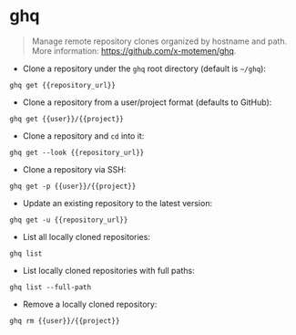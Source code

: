 # ghq

> Manage remote repository clones organized by hostname and path.
> More information: <https://github.com/x-motemen/ghq>.

- Clone a repository under the `ghq` root directory (default is `~/ghq`):

`ghq get {{repository_url}}`

- Clone a repository from a user/project format (defaults to GitHub):

`ghq get {{user}}/{{project}}`

- Clone a repository and `cd` into it:

`ghq get --look {{repository_url}}`

- Clone a repository via SSH:

`ghq get -p {{user}}/{{project}}`

- Update an existing repository to the latest version:

`ghq get -u {{repository_url}}`

- List all locally cloned repositories:

`ghq list`

- List locally cloned repositories with full paths:

`ghq list --full-path`

- Remove a locally cloned repository:

`ghq rm {{user}}/{{project}}`
